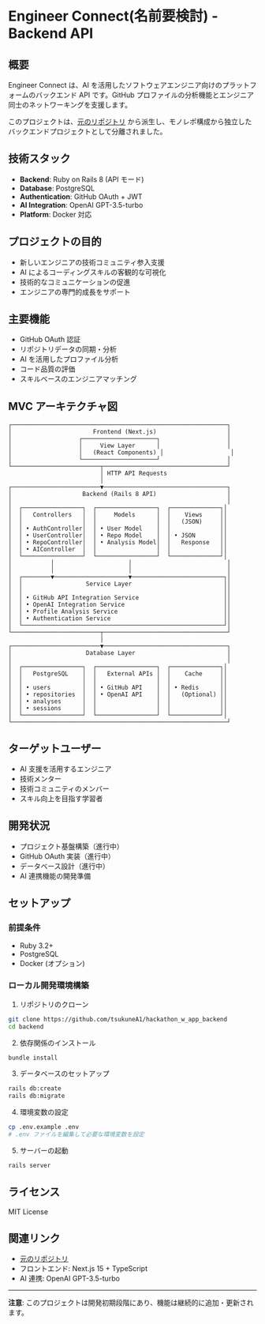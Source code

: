 # Engineer Connect(名前要検討) - Backend API

## 概要

Engineer Connect は、AI を活用したソフトウェアエンジニア向けのプラットフォームのバックエンド API です。GitHub プロファイルの分析機能とエンジニア同士のネットワーキングを支援します。

このプロジェクトは、[元のリポジトリ](https://github.com/tsukuneA1/hackathon_w_app) から派生し、モノレポ構成から独立したバックエンドプロジェクトとして分離されました。

## 技術スタック

- **Backend**: Ruby on Rails 8 (API モード)
- **Database**: PostgreSQL
- **Authentication**: GitHub OAuth + JWT
- **AI Integration**: OpenAI GPT-3.5-turbo
- **Platform**: Docker 対応

## プロジェクトの目的

- 新しいエンジニアの技術コミュニティ参入支援
- AI によるコーディングスキルの客観的な可視化
- 技術的なコミュニケーションの促進
- エンジニアの専門的成長をサポート

## 主要機能

- GitHub OAuth 認証
- リポジトリデータの同期・分析
- AI を活用したプロファイル分析
- コード品質の評価
- スキルベースのエンジニアマッチング

## MVC アーキテクチャ図

```
┌─────────────────────────────────────────────────────────────┐
│                       Frontend (Next.js)                    │
│                   ┌─────────────────────┐                   │
│                   │     View Layer      │                   │
│                   │   (React Components) │                   │
│                   └─────────────────────┘                   │
└─────────────────────────┬───────────────────────────────────┘
                          │ HTTP API Requests
                          │
┌─────────────────────────▼───────────────────────────────────┐
│                    Backend (Rails 8 API)                    │
│                                                             │
│  ┌─────────────────┐  ┌─────────────────┐  ┌──────────────┐│
│  │   Controllers   │  │     Models      │  │    Views     ││
│  │                 │  │                 │  │   (JSON)     ││
│  │ • AuthController│  │ • User Model    │  │              ││
│  │ • UserController│  │ • Repo Model    │  │ • JSON       ││
│  │ • RepoController│  │ • Analysis Model│  │   Response   ││
│  │ • AIController  │  │                 │  │              ││
│  └─────────────────┘  └─────────────────┘  └──────────────┘│
│           │                     │                           │
│           │                     │                           │
│  ┌────────▼─────────────────────▼──────────────────────────┐│
│  │                  Service Layer                          ││
│  │                                                         ││
│  │ • GitHub API Integration Service                        ││
│  │ • OpenAI Integration Service                            ││
│  │ • Profile Analysis Service                              ││
│  │ • Authentication Service                                ││
│  └─────────────────────────────────────────────────────────┘│
└─────────────────────────┬───────────────────────────────────┘
                          │
┌─────────────────────────▼───────────────────────────────────┐
│                     Database Layer                          │
│                                                             │
│  ┌─────────────────┐  ┌─────────────────┐  ┌──────────────┐│
│  │   PostgreSQL    │  │   External APIs │  │    Cache     ││
│  │                 │  │                 │  │              ││
│  │ • users         │  │ • GitHub API    │  │ • Redis      ││
│  │ • repositories  │  │ • OpenAI API    │  │   (Optional) ││
│  │ • analyses      │  │                 │  │              ││
│  │ • sessions      │  │                 │  │              ││
│  └─────────────────┘  └─────────────────┘  └──────────────┘│
└─────────────────────────────────────────────────────────────┘
```

## ターゲットユーザー

- AI 支援を活用するエンジニア
- 技術メンター
- 技術コミュニティのメンバー
- スキル向上を目指す学習者

## 開発状況

- プロジェクト基盤構築（進行中）
- GitHub OAuth 実装（進行中）
- データベース設計（進行中）
- AI 連携機能の開発準備

## セットアップ

### 前提条件

- Ruby 3.2+
- PostgreSQL
- Docker (オプション)

### ローカル開発環境構築

1. リポジトリのクローン
```bash
git clone https://github.com/tsukuneA1/hackathon_w_app_backend
cd backend
```

2. 依存関係のインストール
```bash
bundle install
```

3. データベースのセットアップ
```bash
rails db:create
rails db:migrate
```

4. 環境変数の設定
```bash
cp .env.example .env
# .env ファイルを編集して必要な環境変数を設定
```

5. サーバーの起動
```bash
rails server
```

## ライセンス

MIT License

## 関連リンク

- [元のリポジトリ](https://github.com/tsukuneA1/hackathon_w_app)
- フロントエンド: Next.js 15 + TypeScript
- AI 連携: OpenAI GPT-3.5-turbo

---

**注意**: このプロジェクトは開発初期段階にあり、機能は継続的に追加・更新されます。